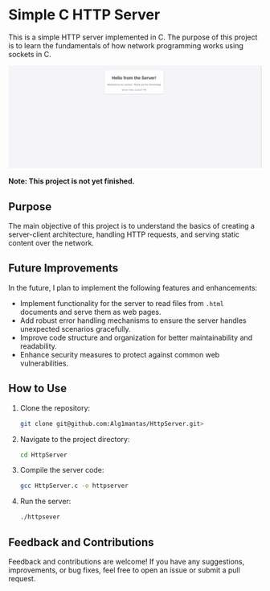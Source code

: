 # Simple C HTTP Server

This is a simple HTTP server implemented in C. The purpose of this project is to learn the fundamentals of how network programming works using sockets in C.

![HttpServer](server.jpg)

**Note: This project is not yet finished.**

## Purpose

The main objective of this project is to understand the basics of creating a server-client architecture, handling HTTP requests, and serving static content over the network. 

## Future Improvements

In the future, I plan to implement the following features and enhancements:
- Implement functionality for the server to read files from `.html` documents and serve them as web pages.
- Add robust error handling mechanisms to ensure the server handles unexpected scenarios gracefully.
- Improve code structure and organization for better maintainability and readability.
- Enhance security measures to protect against common web vulnerabilities.

## How to Use

1. Clone the repository:

    ```bash
    git clone git@github.com:Alg1mantas/HttpServer.git>
    ```

2. Navigate to the project directory:

    ```bash
    cd HttpServer
    ```

3. Compile the server code:

    ```bash
    gcc HttpServer.c -o httpserver
    ```

4. Run the server:

    ```bash
    ./httpsever
    ```

## Feedback and Contributions

Feedback and contributions are welcome! If you have any suggestions, improvements, or bug fixes, feel free to open an issue or submit a pull request.


